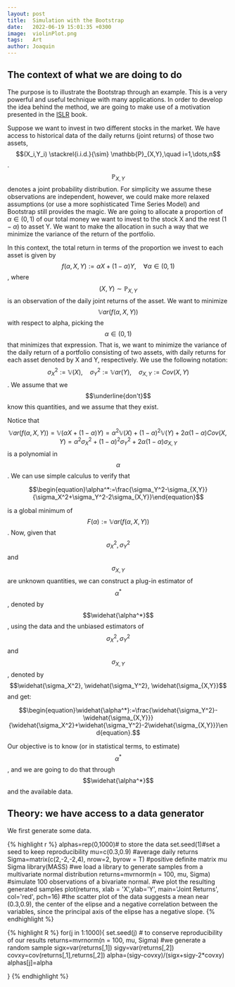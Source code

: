 ```yaml
---
layout: post
title:  Simulation with the Bootstrap
date:   2022-06-19 15:01:35 +0300
image:  violinPlot.png
tags:   Art
author: Joaquin
---
```

<script
  src="https://cdn.mathjax.org/mathjax/latest/MathJax.js?config=TeX-AMS-MML_HTMLorMML"
  type="text/javascript">
</script>


## The context of what we are doing to do

The purpose is to illustrate the Bootstrap through an example. This is a very powerful and useful technique with many applications. In order to develop the idea behind the method, we are going to make use of a motivation presented in the [ISLR](https://www.statlearning.com) book. 

Suppose we want to invest in two different stocks in the market. We have access to historical data of the daily returns (joint returns) of those two assets, $$(X_i,Y_i) \stackrel{i.i.d.}{\sim} \mathbb{P}_{X,Y},\quad i=1,\dots,n$$. $$\mathbb{P}_{X,Y}$$ denotes a joint probability distribution. For simplicity we assume these observations are independent, however, we could make more relaxed assumptions (or use a more sophisticated Time Series Model) and Bootstrap still provides the magic. We are going to allocate a proportion of $\alpha\in (0,1)$ of our total money we want to invest to the stock X and the rest ($1-\alpha$) to asset Y. We want to make the allocation in such a way that we minimize the variance of the return of the portfolio.

In this context, the total return in terms of the proportion we invest to each asset is given by $$f(\alpha, X, Y):= \alpha X+(1-\alpha)Y, \quad \forall \alpha \in (0,1)$$ , where $$(X,Y) \sim \mathbb{P}_{X,Y}$$ is an observation of the daily joint returns of the asset. We want to minimize $$\mathbb{V}ar(f(\alpha, X, Y))$$ with respect to alpha, picking the $$\alpha \in (0,1)$$ that minimizes that expression. That is, we want to minimize the  variance of the daily return of a portfolio consisting of two assets, with daily returns for each asset denoted by X and Y, respectively. We use the following notation: $$\sigma_X^2 := \mathbb{V}(X),\quad \sigma_Y^2:=\mathbb{V}ar(Y), \quad \sigma_{X,Y}:=Cov(X,Y)$$. We assume that we $$\underline{don't}$$ know this quantities, and we assume that they exist.



Notice that $$\mathbb{V}ar(f(\alpha, X, Y))=\mathbb{V}(\alpha X+(1-\alpha)Y)= \alpha^2\mathbb{V}(X)+(1-\alpha)^2\mathbb{V}(Y)+2\alpha(1-\alpha)Cov(X,Y)= \alpha^2\sigma_X^2+(1-\alpha)^2\sigma_Y^2+2\alpha(1-\alpha)\sigma_{X,Y}$$ is a polynomial in $$\alpha$$. We can use simple calculus to verify that 


$$\begin{equation}\alpha^*:=\frac{\sigma_Y^2-\sigma_{X,Y}}{\sigma_X^2+\sigma_Y^2-2\sigma_{X,Y}}\end{equation}$$


is a global minimum of $$F(\alpha):=\mathbb{V}ar(f(\alpha, X, Y))$$.  Now, given that $$\sigma_X^2, \sigma_Y^2$$ and $$\sigma_{X,Y}$$ are unknown quantities, we can construct a plug-in estimator of $$\alpha^*$$, denoted by $$\widehat{\alpha^*}$$,
using the data and the unbiased estimators of $$\sigma_X^2, \sigma_Y^2$$ and $$\sigma_{X,Y}$$, denoted by $$\widehat{\sigma_X^2}, \widehat{\sigma_Y^2}, \widehat{\sigma_{X,Y}}$$ and get:

$$\begin{equation}\widehat{\alpha^*}:=\frac{\widehat{\sigma_Y^2}-\widehat{\sigma_{X,Y}}}{\widehat{\sigma_X^2}+\widehat{\sigma_Y^2}-2\widehat{\sigma_{X,Y}}}\end{equation}.$$




Our objective is to  know (or in statistical terms, to estimate)  $$\alpha^*$$, and we are going to do that through $$\widehat{\alpha^*}$$ and the available data.

## Theory: we have access to a data generator

We first generate some data.


{% highlight r %}
alphas=rep(0,1000)# to store the data
set.seed(1)#set a seed to keep reproducibility
mu=c(0.3,0.9) #average daily returns
Sigma=matrix(c(2,-2,-2,4), nrow=2,  byrow = T) #positive definite matrix
mu
Sigma
library(MASS) #we load a library to generate samples from a multivariate normal distribution
returns=mvrnorm(n = 100, mu, Sigma) #simulate 100 observations of a bivariate normal.
#we plot the resulting generated samples
plot(returns, xlab = 'X',ylab='Y', main='Joint Returns', col='red', pch=16)
#the scatter plot of the data  suggests a mean near (0.3,0.9), the center of the elipse and a negative correlation between the variables, since the principal axis of the elipse has a negative slope.
{% endhighlight %}




{% highlight R %}
for(j in 1:1000){
  set.seed(j) # to conserve reproducibility of our results
  returns=mvrnorm(n = 100, mu, Sigma) #we generate a random sample
  sigx=var(returns[,1])
  sigy=var(returns[,2])
  covxy=cov(returns[,1],returns[,2])
  alpha=(sigy-covxy)/(sigx+sigy-2*covxy)
  alphas[j]=alpha
  
}
{% endhighlight %}



